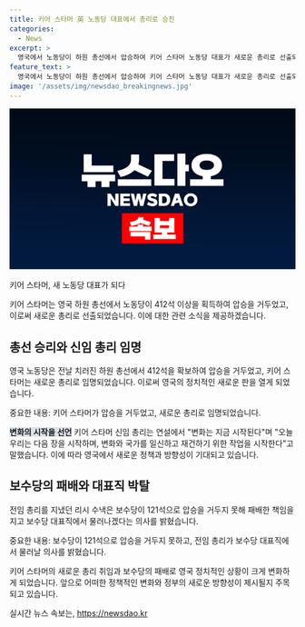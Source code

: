 ```yaml
---
title: 키어 스타머 英 노동당 대표에서 총리로 승진
categories:
  - News
excerpt: >
  영국에서 노동당이 하원 총선에서 압승하여 키어 스타머 노동당 대표가 새로운 총리로 선출되었다. 스타머 신임 총리는 변화를 시작하며 국가를 재건하기 위한 작업을 시작한다고 밝혔다. 전날 치러진 하원 총선에서는 노동당이 과반 의석을 차지하여 압승을 거뒀으며, 집권 보수당은 121석을 획득했다. 이에 따라 수낵 전 총리는 책임을 지겠다고 밝히고 보수당 대표직에서 물러날 의사를 밝혔다.
feature_text: >
  영국에서 노동당이 하원 총선에서 압승하여 키어 스타머 노동당 대표가 새로운 총리로 선출되었다. 스타머 신임 총리는 변화를 시작하며 국가를 재건하기 위한 작업을 시작한다고 밝혔다. 전날 치러진 하원 총선에서는 노동당이 과반 의석을 차지하여 압승을 거뒀으며, 집권 보수당은 121석을 획득했다. 이에 따라 수낵 전 총리는 책임을 지겠다고 밝히고 보수당 대표직에서 물러날 의사를 밝혔다.
image: '/assets/img/newsdao_breakingnews.jpg'
---
```


<p><img src="/assets/img/newsdao_breakingnews.jpg" alt="firstkoreanews 속보" /></p>

<p>키어 스타머, 새 노동당 대표가 되다</p>

<p>키어 스타머는 영국 하원 총선에서 노동당이 412석 이상을 획득하여 압승을 거두었고, 이로써 새로운 총리로 선출되었습니다. 이에 대한 관련 소식을 제공하겠습니다.</p>

<h2 data-ke-size="size26">총선 승리와 신임 총리 임명</h2>

<p>영국 노동당은 전날 치러진 하원 총선에서 412석을 확보하여 압승을 거두었고, 키어 스타머는 새로운 총리로 임명되었습니다. 이로써 영국의 정치적인 새로운 판을 열게 되었습니다.</p>

<p>중요한 내용: 키어 스타머가 압승을 거두었고, 새로운 총리로 임명되었습니다.</p>

<p><b><span style="background-color: #21538527;">변화의 시작을 선언</span></b>
키어 스타머 신임 총리는 연설에서 "변화는 지금 시작된다"며 "오늘 우리는 다음 장을 시작하며, 변화와 국가를 일신하고 재건하기 위한 작업을 시작한다"고 말했습니다. 이에 따라 영국에서 새로운 정책과 방향성이 기대되고 있습니다.</p>

<h2 data-ke-size="size26">보수당의 패배와 대표직 박탈</h2>

<p>전임 총리를 지냈던 리시 수낵은 보수당이 121석으로 압승을 거두지 못해 패배한 책임을 지고 보수당 대표직에서 물러나겠다는 의사를 밝혔습니다.</p>

<p>중요한 내용: 보수당이 121석으로 압승을 거두지 못하고, 전임 총리가 보수당 대표직에서 물러날 의사를 밝혔습니다.</p>

<p>키어 스타머의 새로운 총리 취임과 보수당의 패배로 영국 정치적인 상황이 크게 변화하게 되었습니다. 앞으로 어떠한 정책적인 변화와 정부의 새로운 방향성이 제시될지 주목되고 있습니다.</p>
실시간 뉴스 속보는, <a href="https://newsdao.kr" rel="dofollow">https://newsdao.kr</a>


